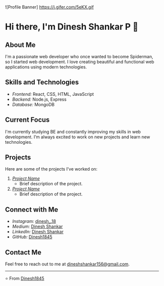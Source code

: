 ![Profile Banner] https://i.gifer.com/5eKX.gif
# Hi there, I'm Dinesh Shankar P 👋

## About Me
I'm a passionate web developer who once wanted to become Spiderman, so I started web development. I love creating beautiful and functional web applications using modern technologies.

## Skills and Technologies
- *Frontend:* React, CSS, HTML, JavaScript
- *Backend:* Node.js, Express
- *Database:* MongoDB

## Current Focus
I'm currently studying BE and constantly improving my skills in web development. I’m always excited to work on new projects and learn new technologies.

## Projects
Here are some of the projects I've worked on:
1. *[Project Name](#)*
   - Brief description of the project.
2. *[Project Name](#)*
   - Brief description of the project.

## Connect with Me
- *Instagram:* [dinesh_.18](https://www.instagram.com/dinesh_.18)
- *Medium:* [Dinesh Shankar](https://medium.com/@dineshshankar156)
- *LinkedIn:* [Dinesh Shankar](https://www.linkedin.com/in/dine-sh-shankar-806178244?utm_source=share&utm_campaign=share_via&utm_content=profile&utm_medium=android_app)
- *GitHub:* [Dinesh1845](https://github.com/Dinesh1845)

## Contact Me
Feel free to reach out to me at dineshshankar156@gmail.com.

---

⭐ From [Dinesh1845](https://github.com/Dinesh1845)
